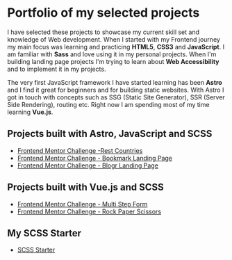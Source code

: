# Portfolio of my selected projects
I have selected these projects to showcase my current skill set and knowledge of Web development. When I started with my Frontend journey my main focus was learning and practicing **HTML5**, **CSS3** and **JavaScript**. I am familiar with **Sass** and love using it in my personal projects. When I'm building landing page projects I'm trying to learn about **Web Accessibility** and to implement it in my projects.

The very first JavaScript framework I have started learning has been **Astro** and I find it great for beginners and for building static websites. With Astro I got in touch with concepts such as SSG (Static Site Generator), SSR (Server Side Rendering), routing etc. Right now I am spending most of my time learning **Vue.js**. 

## Projects built with Astro, JavaScript and SCSS
- [Frontend Mentor Challenge -Rest Countries](https://github.com/amerrika/rest-countries-astro.git)
- [Frontend Mentor Challenge - Bookmark Landing Page](https://github.com/amerrika/bookmark-landing-page)
- [Frontend Mentor Challenge - Blogr Landing Page](https://github.com/amerrika/blogr-landing-page.git)

## Projects built with Vue.js and SCSS
- [Frontend Mentor Challenge - Multi Step Form](https://github.com/amerrika/multi-step-form)
- [Frontend Mentor Challenge - Rock Paper Scissors](https://github.com/amerrika/rock-paper-scissors)

## My SCSS Starter
- [SCSS Starter](https://github.com/amerrika/scss-starter.git)
